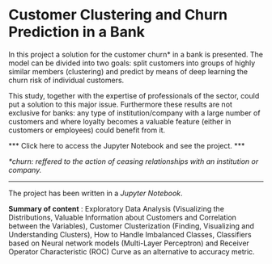 # Customer Clustering and Churn Prediction in a Bank

In this project a solution for the customer churn* in a bank is presented. The model can be divided into two goals: split customers into groups of highly similar members (clustering) and predict by means of deep learning the churn risk of individual customers. 

This study, together with the expertise of professionals of the sector, could put a solution to this major issue. Furthermore these results are not exclusive for banks: any type of institution/company with a large number of customers and where loyalty becomes a valuable feature (either in customers or employees) could benefit from it.

*** Click here to access the Jupyter Notebook and see the project. *** 

*\*churn: reffered to the action of ceasing relationships with an institution or company.*

-------

The project has been written in a *Jupyter Notebook*.

**Summary of content** : Exploratory Data Analysis (Visualizing the Distributions, Valuable Information about Customers and Correlation between the Variables), Customer Clusterization (Finding, Visualizing and Understanding Clusters), How to Handle Imbalanced Classes, Classifiers based on Neural network models (Multi-Layer Perceptron) and Receiver Operator Characteristic (ROC) Curve as an alternative to accuracy metric.
